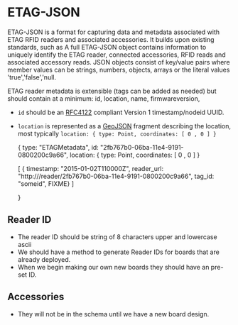 ETAG-JSON
=========

ETAG-JSON is a format for capturing data and metadata associated with ETAG RFID readers and associated accessories.  It builds upon existing standards, such as  A full ETAG-JSON object contains information to uniquely identify the ETAG reader, connected accessories, RFID reads and associated accessory reads. JSON objects consist of key/value pairs where member values can be strings, numbers, objects, arrays or the literal values 'true','false','null.  

ETAG reader metadata is extensible (tags can be added as needed) but should contain at a minimum: id, location, name, firmwareversion, 

* `id` should be an [RFC4122](http://www.ietf.org/rfc/rfc4122.txt) compliant Version 1 timestamp/nodeid UUID.
* `location` is represented as a [GeoJSON](http://geojson.org/geojson-spec.html) fragment describing the location, most typically `location: { type: Point, coordinates: [ 0 , 0 ] }`


   { type: "ETAGMetadata",
    id: "2fb767b0-06ba-11e4-9191-0800200c9a66",
    location: { type: Point, coordinates: [ 0 , 0 ] }
    
    
   [
           { timestamp: "2015-01-02T110000Z", reader_url: "http://<something>/reader/2fb767b0-06ba-11e4-9191-0800200c9a66", tag_id: "someid", FIXME} 
      ]
      
   }
      


## Reader ID 
* The reader ID should be string of 8 characters upper and lowercase ascii
* We should have a method to generate Reader IDs for boards that are already deployed.
* When we begin making our own new boards they should have an pre-set ID.


## Accessories
* They will not be in the schema until we have a new board design.

